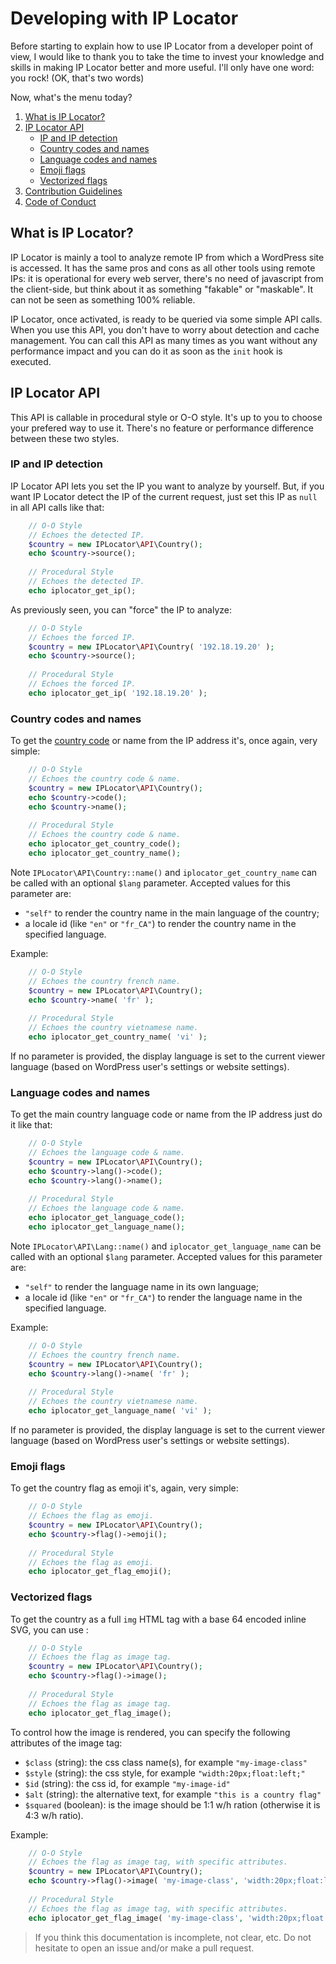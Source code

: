 # Developing with IP Locator

Before starting to explain how to use IP Locator from a developer point of view, I would like to thank you to take the time to invest your knowledge and skills in making IP Locator better and more useful. I'll only have one word: you rock! (OK, that's two words)

Now, what's the menu today?

1. [What is IP Locator?](#what-is-ip-locator)
2. [IP Locator API](#ip-locator-api)
    - [IP and IP detection](#ip-and-ip-detection)
    - [Country codes and names](#country-codes-and-names)
    - [Language codes and names](#language-codes-and-names)
    - [Emoji flags](#emoji-flags)
    - [Vectorized flags](#vectorized-flags)
3. [Contribution Guidelines](/CONTRIBUTING.md)
4. [Code of Conduct](/CODE_OF_CONDUCT.md)

## What is IP Locator?
IP Locator is mainly a tool to analyze remote IP from which a WordPress site is accessed. It has the same pros and cons as all other tools using remote IPs: it is operational for every web server, there's no need of javascript from the client-side, but think about it as something "fakable" or "maskable". It can not be seen as something 100% reliable.

IP Locator, once activated, is ready to be queried via some simple API calls. When you use this API, you don't have to worry about detection and cache management. You can call this API as many times as you want without any performance impact and you can do it as soon as the `init` hook is executed.

## IP Locator API
This API is callable in procedural style or O-O style. It's up to you to choose your prefered way to use it. There's no feature or performance difference between these two styles. 

### IP and IP detection

IP Locator API lets you set the IP you want to analyze by yourself. But, if you want IP Locator detect the IP of the current request, just set this IP as `null` in all API calls like that:
```php
    // O-O Style
    // Echoes the detected IP.
    $country = new IPLocator\API\Country();
    echo $country->source();
    
    // Procedural Style
    // Echoes the detected IP.
    echo iplocator_get_ip();
```
As previously seen, you can "force" the IP to analyze:
```php
    // O-O Style
    // Echoes the forced IP.
    $country = new IPLocator\API\Country( '192.18.19.20' );
    echo $country->source();
    
    // Procedural Style
    // Echoes the forced IP.
    echo iplocator_get_ip( '192.18.19.20' );
```

### Country codes and names
To get the [country code](/COUNTRYCODES.md) or name from the IP address it's, once again, very simple: 
```php
    // O-O Style
    // Echoes the country code & name.
    $country = new IPLocator\API\Country();
    echo $country->code();
    echo $country->name();
    
    // Procedural Style
    // Echoes the country code & name.
    echo iplocator_get_country_code();
    echo iplocator_get_country_name();
```
Note `IPLocator\API\Country::name()` and `iplocator_get_country_name` can be called with an optional `$lang` parameter. Accepted values for this parameter are:
- `"self"` to render the country name in the main language of the country;
- a locale id (like `"en"` or `"fr_CA"`) to render the country name in the specified language.

Example:
```php
    // O-O Style
    // Echoes the country french name.
    $country = new IPLocator\API\Country();
    echo $country->name( 'fr' );
    
    // Procedural Style
    // Echoes the country vietnamese name.
    echo iplocator_get_country_name( 'vi' );
```
If no parameter is provided, the display language is set to the current viewer language (based on WordPress user's settings or website settings). 

### Language codes and names
To get the main country language code or name from the IP address just do it like that: 
```php
    // O-O Style
    // Echoes the language code & name.
    $country = new IPLocator\API\Country();
    echo $country->lang()->code();
    echo $country->lang()->name();
    
    // Procedural Style
    // Echoes the language code & name.
    echo iplocator_get_language_code();
    echo iplocator_get_language_name();
```
Note `IPLocator\API\Lang::name()` and `iplocator_get_language_name` can be called with an optional `$lang` parameter. Accepted values for this parameter are:
- `"self"` to render the language name in its own language;
- a locale id (like `"en"` or `"fr_CA"`) to render the language name in the specified language.

Example:
```php
    // O-O Style
    // Echoes the country french name.
    $country = new IPLocator\API\Country();
    echo $country->lang()->name( 'fr' );
    
    // Procedural Style
    // Echoes the country vietnamese name.
    echo iplocator_get_language_name( 'vi' );
```
If no parameter is provided, the display language is set to the current viewer language (based on WordPress user's settings or website settings). 

### Emoji flags
To get the country flag as emoji it's, again, very simple: 
```php
    // O-O Style
    // Echoes the flag as emoji.
    $country = new IPLocator\API\Country();
    echo $country->flag()->emoji();
    
    // Procedural Style
    // Echoes the flag as emoji.
    echo iplocator_get_flag_emoji();
```

### Vectorized flags
To get the country as a full `img` HTML tag with a base 64 encoded inline SVG, you can use :
```php
    // O-O Style
    // Echoes the flag as image tag.
    $country = new IPLocator\API\Country();
    echo $country->flag()->image();
    
    // Procedural Style
    // Echoes the flag as image tag.
    echo iplocator_get_flag_image();
```
To control how the image is rendered, you can specify the following attributes of the image tag:
- `$class` (string): the css class name(s), for example `"my-image-class"`
- `$style` (string): the css style, for example `"width:20px;float:left;"`
- `$id` (string): the css id, for example `"my-image-id"`
- `$alt` (string): the alternative text, for example `"this is a country flag"`
- `$squared` (boolean): is the image should be 1:1 w/h ration (otherwise it is 4:3 w/h ratio).

Example:
```php
    // O-O Style
    // Echoes the flag as image tag, with specific attributes.
    $country = new IPLocator\API\Country();
    echo $country->flag()->image( 'my-image-class', 'width:20px;float:left;', 'my-image-id', 'this is a country flag', true );
    
    // Procedural Style
    // Echoes the flag as image tag, with specific attributes.
    echo iplocator_get_flag_image( 'my-image-class', 'width:20px;float:left;', 'my-image-id', 'this is a country flag', true );
```

> If you think this documentation is incomplete, not clear, etc. Do not hesitate to open an issue and/or make a pull request.
